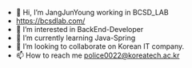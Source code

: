 - 👋 Hi, I’m JangJunYoung working in BCSD_LAB
- https://bcsdlab.com/
- 👀 I’m interested in BackEnd-Developer
- 🌱 I’m currently learning Java-Spring
- 💞️ I’m looking to collaborate on Korean IT company.
- 📫 How to reach me police0022@koreatech.ac.kr

<!---
johnny19991006/johnny19991006 is a ✨ special ✨ repository because its `README.md` (this file) appears on your GitHub profile.
You can click the Preview link to take a look at your changes.
--->
